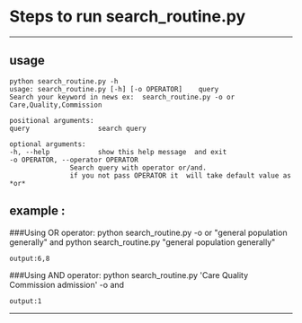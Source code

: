 # Steps to run search_routine.py

----
## usage
    python search_routine.py -h
    usage: search_routine.py [-h] [-o OPERATOR]    query
    Search your keyword in news ex:  search_routine.py -o or Care,Quality,Commission

    positional arguments:
    query                 search query

    optional arguments:
    -h, --help            show this help message  and exit
    -o OPERATOR, --operator OPERATOR
                   Search query with operator or/and.
                   if you not pass OPERATOR it  will take default value as *or*


example :
----

###Using OR operator:
    python search_routine.py -o or "general population generally"
    and
    python search_routine.py "general population generally"

    output:6,8

###Using AND operator:
    python search_routine.py   'Care Quality Commission admission' -o and

    output:1

----